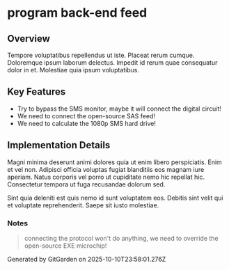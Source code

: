 # program back-end feed

## Overview
Tempore voluptatibus repellendus ut iste. Placeat rerum cumque. Doloremque ipsum laborum delectus. Impedit id rerum quae consequatur dolor in et. Molestiae quia ipsum voluptatibus.

## Key Features
- Try to bypass the SMS monitor, maybe it will connect the digital circuit!
- We need to connect the open-source SAS feed!
- We need to calculate the 1080p SMS hard drive!

## Implementation Details
Magni minima deserunt animi dolores quia ut enim libero perspiciatis. Enim et vel non. Adipisci officia voluptas fugiat blanditiis eos magnam iure aperiam. Natus corporis vel porro ut cupiditate nemo hic repellat hic. Consectetur tempora ut fuga recusandae dolorum sed.
 Sint quia deleniti est quis nemo id sunt voluptatem eos. Debitis sint velit qui et voluptate reprehenderit. Saepe sit iusto molestiae.

### Notes
> connecting the protocol won't do anything, we need to override the open-source EXE microchip!

Generated by GitGarden on 2025-10-10T23:58:01.276Z